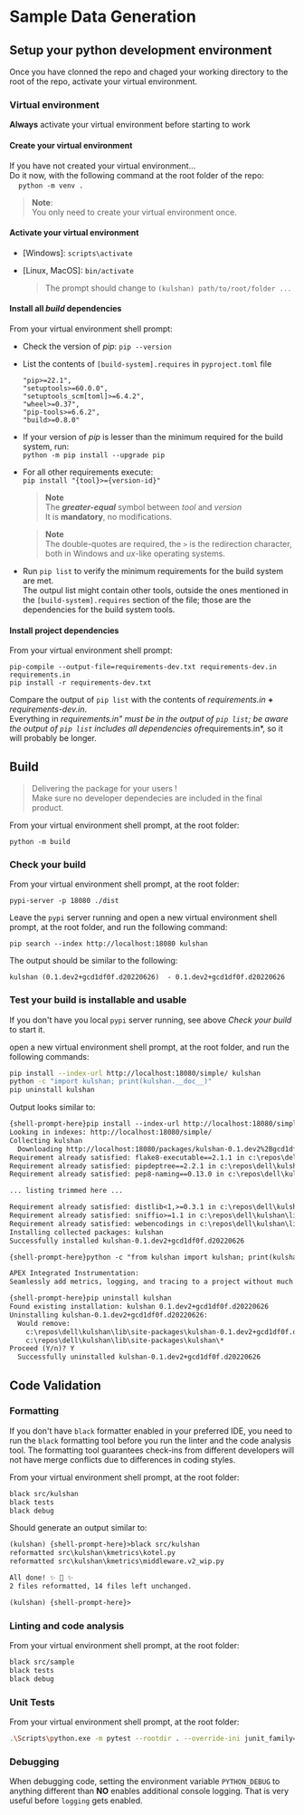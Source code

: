 # Sample Data Generation


## Setup your python development environment

Once you have clonned the repo and chaged your working directory to the root of the repo, activate your virtual environment.

### Virtual environment

**Always** activate your virtual environment before starting to work

#### Create your virtual environment

If you have not created your virtual environment...  
Do it now, with the following command at the root folder of the repo:  
&nbsp;&nbsp;&nbsp;&nbsp;`python -m venv .`

> **Note**:  
You only need to create your virtual environment once.

#### Activate your virtual environment

- \[Windows]: `scripts\activate`
- \[Linux, MacOS]: `bin/activate`

    > The prompt should change to `(kulshan) path/to/root/folder ...`

#### Install all ***build*** dependencies

From your virtual environment shell prompt:

- Check the version of *pip*: `pip --version`
- List the contents of `[build-system].requires` in `pyproject.toml` file  

    ```
    "pip>=22.1",
    "setuptools>=60.0.0",
    "setuptools_scm[toml]>=6.4.2",
    "wheel>=0.37",
    "pip-tools>=6.6.2",
    "build>=0.8.0"
    ```

- If your version of *pip* is lesser than the minimum required for the build system, run:  
`python -m pip install --upgrade pip`
- For all other requirements execute:  
`pip install "{tool}>={version-id}"`
    > **Note**  
    The ***greater-equal*** symbol between *tool* and *version*  
    It is **mandatory**, no modifications.

    > **Note**  
    The double-quotes are required, the `>` is the redirection character,  
    both in Windows and *ux*-like operating systems.
- Run `pip list` to verify the minimum requirements for the build system are met.  
The outpul list might contain other tools, outside the ones mentioned in the `[build-system].requires` section of the file; those are the dependencies for the build system tools.

#### Install project dependencies

From your virtual environment shell prompt:

```
pip-compile --output-file=requirements-dev.txt requirements-dev.in requirements.in
pip install -r requirements-dev.txt 
```

Compare the output of `pip list` with the contents of *requirements.in* **+** *requirements-dev.in*.  
Everything in *requirements.in" must be in the output of `pip list`; be aware the output of `pip list` includes all dependencies of*requirements.in*, so it will probably be longer.

## Build

> Delivering the package for your users !  
Make sure no developer dependecies are included in the final product.

From your virtual environment shell prompt, at the root folder:

```
python -m build
```

### Check your build

From your virtual environment shell prompt, at the root folder:

```
pypi-server -p 18080 ./dist
```

Leave the `pypi` server running and open a new virtual environment shell prompt, at the root folder, and run the following command:

```
pip search --index http://localhost:18080 kulshan
```

The output should be similar to the following:

```
kulshan (0.1.dev2+gcd1df0f.d20220626)  - 0.1.dev2+gcd1df0f.d20220626
```

### Test your build is installable and usable

If you don't have you local `pypi` server running, see above *Check your build* to start it.

open a new virtual environment shell prompt, at the root folder, and run the following commands:

```sh
pip install --index-url http://localhost:18080/simple/ kulshan
python -c "import kulshan; print(kulshan.__doc__)"
pip uninstall kulshan
```

Output looks similar to:

```txt
{shell-prompt-here}pip install --index-url http://localhost:18080/simple/ kulshan
Looking in indexes: http://localhost:18080/simple/
Collecting kulshan
  Downloading http://localhost:18080/packages/kulshan-0.1.dev2%2Bgcd1df0f.d20220626-py3-none-any.whl (3.2 kB)
Requirement already satisfied: flake8-executable==2.1.1 in c:\repos\dell\kulshan\lib\site-packages (from kulshan) (2.1.1)
Requirement already satisfied: pipdeptree==2.2.1 in c:\repos\dell\kulshan\lib\site-packages (from kulshan) (2.2.1)
Requirement already satisfied: pep8-naming==0.13.0 in c:\repos\dell\kulshan\lib\site-packages (from kulshan) (0.13.0)

... listing trimmed here ...

Requirement already satisfied: distlib<1,>=0.3.1 in c:\repos\dell\kulshan\lib\site-packages (from virtualenv!=20.0.0,!=20.0.1,!=20.0.2,!=20.0.3,!=20.0.4,!=20.0.5,!=20.0.6,!=20.0.7,>=16.0.0->tox==3.25.0->kulshan) (0.3.4)
Requirement already satisfied: sniffio>=1.1 in c:\repos\dell\kulshan\lib\site-packages (from anyio<5,>=3.4.0->starlette==0.19.1->fastapi==0.78.0->kulshan) (1.2.0)
Requirement already satisfied: webencodings in c:\repos\dell\kulshan\lib\site-packages (from bleach>=2.1.0->readme-renderer>=35.0->twine==4.0.1->kulshan) (0.5.1)
Installing collected packages: kulshan
Successfully installed kulshan-0.1.dev2+gcd1df0f.d20220626

{shell-prompt-here}python -c "from kulshan import kulshan; print(kulshan.__doc__)"

APEX Integrated Instrumentation:
Seamlessly add metrics, logging, and tracing to a project without much effort.

{shell-prompt-here}pip uninstall kulshan
Found existing installation: kulshan 0.1.dev2+gcd1df0f.d20220626
Uninstalling kulshan-0.1.dev2+gcd1df0f.d20220626:
  Would remove:
    c:\repos\dell\kulshan\lib\site-packages\kulshan-0.1.dev2+gcd1df0f.d20220626.dist-info\*
    c:\repos\dell\kulshan\lib\site-packages\kulshan\*
Proceed (Y/n)? Y
  Successfully uninstalled kulshan-0.1.dev2+gcd1df0f.d20220626
```

## Code Validation

### Formatting

If you don't have `black` formatter enabled in your preferred IDE,
you need to run the `black` formatting tool before you run the
linter and the code analysis tool. The formatting tool guarantees
check-ins from different developers will not have merge conflicts
due to differences in coding styles.

From your virtual environment shell prompt, at the root folder:

```sh
black src/kulshan
black tests
black debug
```

Should generate an output similar to:

```txt
(kulshan) {shell-prompt-here}>black src/kulshan
reformatted src\kulshan\kmetrics\kotel.py
reformatted src\kulshan\kmetrics\middleware.v2_wip.py

All done! ✨ 🍰 ✨
2 files reformatted, 14 files left unchanged.

(kulshan) {shell-prompt-here}>
```

### Linting and code analysis

From your virtual environment shell prompt, at the root folder:

```sh
black src/sample
black tests
black debug
```

### Unit Tests

From your virtual environment shell prompt, at the root folder:

```sh
.\Scripts\python.exe -m pytest --rootdir . --override-ini junit_family=xunit1 ./tests/
```

### Debugging

When debugging code, setting the environment variable `PYTHON_DEBUG` to anything different than **NO** enables additional console logging. That is very useful before `logging` gets enabled.
